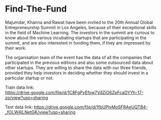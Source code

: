 # Find-The-Fund


Majumdar, Khanna and Rawat have been invited to the 20th Annual Global Entrepreneurship Summit in Los Angeles, because of their exceptional skills in the field of Machine Learning. The investors in the summit are curious to know about the various incubating startups that are participating in the summit, and are also interested in funding them, if they are impressed by their work.

The organisation team of the event has the data of all the companies that participated in the previous editions and also some outsourced data about other startups. They are willing to share the data with our three friends, provided they help investors in deciding whether they should invest in a particular startup or not.

Train data link:  
https://drive.google.com/file/d/1C8FgPvEfsw7VdZiO6ZpFcaDYYh-17-zp/view?usp=sharing

Test data link:
https://drive.google.com/file/d/1fbUPlyMoSFRAeUQTB4-_fOLW4ILNetGK/view?usp=sharing
